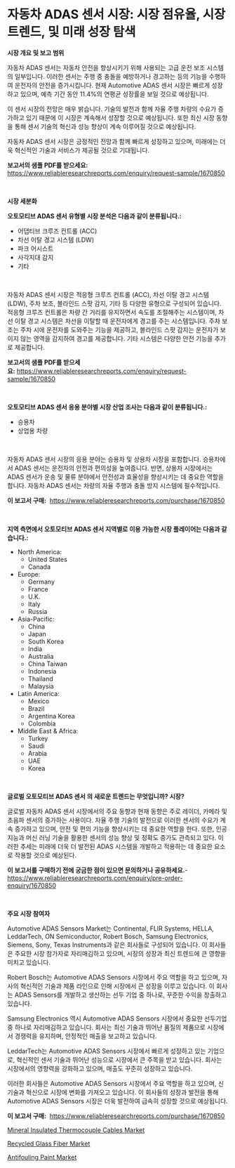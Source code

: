 <p><h1>자동차 ADAS 센서 시장: 시장 점유율, 시장 트렌드, 및 미래 성장 탐색</h1></p><p><strong>시장 개요 및 보고 범위</strong></p>
<p><p>자동차 ADAS 센서는 자동차 안전을 향상시키기 위해 사용되는 고급 운전 보조 시스템의 일부입니다. 이러한 센서는 주행 중 충돌을 예방하거나 경고하는 등의 기능을 수행하여 운전자의 안전을 증가시킵니다. 현재 Automotive ADAS 센서 시장은 빠르게 성장하고 있으며, 예측 기간 동안 11.4%의 연평균 성장률을 보일 것으로 예상됩니다.</p><p>이 센서 시장의 전망은 매우 밝습니다. 기술의 발전과 함께 자율 주행 차량의 수요가 증가하고 있기 때문에 이 시장은 계속해서 성장할 것으로 예상됩니다. 또한 최신 시장 동향을 통해 센서 기술의 혁신과 성능 향상이 계속 이루어질 것으로 예상됩니다.</p><p>자동차 ADAS 센서 시장은 긍정적인 전망과 함께 빠르게 성장하고 있으며, 미래에는 더욱 혁신적인 기술과 서비스가 제공될 것으로 기대됩니다.</p></p>
<p><strong>보고서의 샘플 PDF를 받으세요:</strong> <a href="https://www.reliableresearchreports.com/enquiry/request-sample/1670850">https://www.reliableresearchreports.com/enquiry/request-sample/1670850</a></p>
<p>&nbsp;</p>
<p><strong>시장 세분화</strong></p>
<p><strong>오토모티브 ADAS 센서 유형별 시장 분석은 다음과 같이 분류됩니다.:</strong></p>
<p><ul><li>어댑티브 크루즈 컨트롤 (ACC)</li><li>차선 이탈 경고 시스템 (LDW)</li><li>파크 어시스트</li><li>사각지대 감지</li><li>기타</li></ul></p>
<p>&nbsp;</p>
<p><p>자동차 ADAS 센서 시장은 적응형 크루즈 컨트롤 (ACC), 차선 이탈 경고 시스템 (LDW), 주차 보조, 블라인드 스팟 감지, 기타 등 다양한 유형으로 구성되어 있습니다. 적응형 크루즈 컨트롤은 차량 간 거리를 유지하면서 속도를 조절해주는 시스템이며, 차선 이탈 경고 시스템은 차선을 이탈할 때 운전자에게 경고를 주는 시스템입니다. 주차 보조는 주차 시에 운전자를 도와주는 기능을 제공하고, 블라인드 스팟 감지는 운전자가 보이지 않는 영역을 감지하여 경고를 제공합니다. 기타 시스템은 다양한 안전 기능을 추가로 제공합니다.</p></p>
<p><strong>보고서의 샘플 PDF를 받으세요:</strong>&nbsp;<a href="https://www.reliableresearchreports.com/enquiry/request-sample/1670850">https://www.reliableresearchreports.com/enquiry/request-sample/1670850</a></p>
<p>&nbsp;</p>
<p><strong> 오토모티브 ADAS 센서 응용 분야별 시장 산업 조사는 다음과 같이 분류됩니다.:</strong></p>
<p><ul><li>승용차</li><li>상업용 차량</li></ul></p>
<p>&nbsp;</p>
<p><p>자동차 ADAS 센서 시장의 응용 분야는 승용차 및 상용차 시장을 포함합니다. 승용차에서 ADAS 센서는 운전자의 안전과 편의성을 높여줍니다. 반면, 상용차 시장에서는 ADAS 센서가 운송 및 물류 분야에서 안전성과 효율성을 향상시키는 데 중요한 역할을 합니다. 자동차 ADAS 센서는 차량의 자율 주행과 충돌 방지 시스템에 필수적입니다.</p></p>
<p><strong>이 보고서 구매:</strong>&nbsp; <a href="https://www.reliableresearchreports.com/purchase/1670850">https://www.reliableresearchreports.com/purchase/1670850</a></p>
<p>&nbsp;</p>
<p><strong>지역 측면에서 오토모티브 ADAS 센서 지역별로 이용 가능한 시장 플레이어는 다음과 같습니다.:</strong></p>
<p><ul>
    <li>
        North America:
        <ul>
            <li>United States</li>
            <li>Canada</li>
        </ul>
    </li>
    <li>
        Europe:
        <ul>
            <li>Germany</li>
            <li>France</li>
            <li>U.K.</li>
            <li>Italy</li>
            <li>Russia</li>
        </ul>
    </li>
    <li>
        Asia-Pacific:
        <ul>
            <li>China</li>
            <li>Japan</li>
            <li>South Korea</li>
            <li>India</li>
            <li>Australia</li>
            <li>China Taiwan</li>
            <li>Indonesia</li>
            <li>Thailand</li>
            <li>Malaysia</li>
        </ul>
    </li>
    <li>
        Latin America:
        <ul>
            <li>Mexico</li>
            <li>Brazil</li>
            <li>Argentina Korea</li>
            <li>Colombia</li>
        </ul>
    </li>
    <li>
        Middle East & Africa:
        <ul>
            <li>Turkey</li>
            <li>Saudi</li>
            <li>Arabia</li>
            <li>UAE</li>
            <li>Korea</li>
        </ul>
    </li>
    </ul></p>
<p>&nbsp;</p>
<p><strong>글로벌 오토모티브 ADAS 센서 의 새로운 트렌드는 무엇입니까? 시장?</strong></p>
<p><p>글로벌 자동차 ADAS 센서 시장에서의 주요 동향과 현재 동향은 주로 레이더, 카메라 및 초음파 센서의 증가하는 사용이다. 자율 주행 기술의 발전으로 이러한 센서의 수요가 계속 증가하고 있으며, 안전 및 편의 기능을 향상시키는 데 중요한 역할을 한다. 또한, 인공 지능과 머신 러닝 기술을 활용한 센서의 성능 향상 및 정확도 증가도 관측되고 있다. 이러한 추세는 미래에 더욱 더 발전된 ADAS 시스템을 개발하고 적용하는 데 중요한 요소로 작용할 것으로 예상된다.</p></p>
<p><strong>이 보고서를 구매하기 전에 궁금한 점이 있으면 문의하거나 공유하세요.</strong>- <a href="https://www.reliableresearchreports.com/enquiry/pre-order-enquiry/1670850">https://www.reliableresearchreports.com/enquiry/pre-order-enquiry/1670850</a></p>
<p>&nbsp;</p>
<p><strong>주요 시장 참여자</strong></p>
<p><p>Automotive ADAS Sensors Market는 Continental, FLIR Systems, HELLA, LeddarTech, ON Semiconductor, Robert Bosch, Samsung Electronics, Siemens, Sony, Texas Instruments과 같은 회사들로 구성되어 있습니다. 이 회사들은 주요한 시장 참가자로 자리매김하고 있으며, 시장의 성장과 최신 트렌드에 큰 영향을 미치고 있습니다.</p><p>Robert Bosch는 Automotive ADAS Sensors 시장에서 주요 역할을 하고 있으며, 자사의 혁신적인 기술과 제품 라인으로 인해 시장에서 큰 성장을 이루고 있습니다. 이 회사는 ADAS Sensors를 개발하고 생산하는 선두 기업 중 하나로, 꾸준한 수익을 창출하고 있습니다.</p><p>Samsung Electronics 역시 Automotive ADAS Sensors 시장에서 중요한 선두기업 중 하나로 자리매김하고 있습니다. 회사는 최신 기술과 뛰어난 품질의 제품으로 시장에서 경쟁력을 유지하며, 안정적인 매출을 보고하고 있습니다.</p><p>LeddarTech는 Automotive ADAS Sensors 시장에서 빠르게 성장하고 있는 기업으로, 혁신적인 센서 기술과 뛰어난 성능으로 시장에서 큰 주목을 받고 있습니다. 회사는 시장에서의 영향력을 강화하고 있으며, 매출도 꾸준히 성장하고 있습니다.</p><p>이러한 회사들은 Automotive ADAS Sensors 시장에서 주요 역할을 하고 있으며, 신기술과 혁신으로 시장에 변화를 가져오고 있습니다. 이 회사들의 성장과 발전을 통해 Automotive ADAS Sensors 시장은 더욱 발전하여 급속히 성장할 것으로 예상됩니다.</p></p>
<p><strong>이 보고서 구매:</strong>&nbsp;&nbsp;<a href="https://www.reliableresearchreports.com/purchase/1670850">https://www.reliableresearchreports.com/purchase/1670850</a></p>
<p><p><a href="https://github.com/beatblasta/Market-Research-Report-List-2/blob/main/mineral-insulated-thermocouple-cables-market.md">Mineral Insulated Thermocouple Cables Market</a></p><p><a href="https://github.com/angelajermaine/Market-Research-Report-List-2/blob/main/recycled-glass-fiber-market.md">Recycled Glass Fiber Market</a></p><p><a href="https://github.com/shotows/Market-Research-Report-List-1/blob/main/antifouling-paint-market.md">Antifouling Paint Market</a></p></p>
